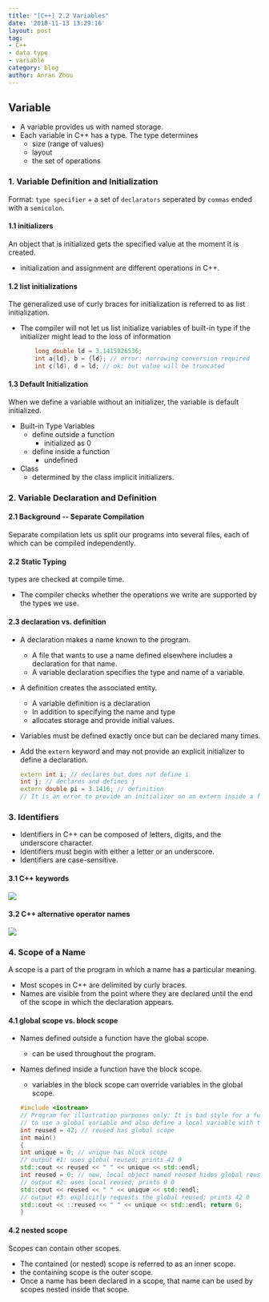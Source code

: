 ```yaml
---
title: "[C++] 2.2 Variables"
date: '2018-11-13 13:29:16'
layout: post
tag:
- C++
- data type
- variable
category: blog
author: Anran Zhou
---
```


## Variable
* A variable provides us with named storage.
* Each variable in C++ has a type. The type determines
	* size (range of values)
	* layout
	* the set of operations

### 1. Variable Definition and Initialization
Format: `type specifier` + a set of `declarators` seperated by `commas` ended with a `semicolon`.

#### 1.1 initializers
An object that is initialized gets the specified value at the moment it is created.
* initialization and assignment are different operations in C++.

#### 1.2 list initializations
The generalized use of curly braces for initialization is referred to as list initialization.
* The compiler will not let us list initialize variables of built-in type if the initializer might lead to the loss of information

	```C++
		long double ld = 3.1415926536;
		int a{ld}, b = {ld}; // error: narrowing conversion required 
		int c(ld), d = ld; // ok: but value will be truncated
	```

#### 1.3 Default Initialization
When we define a variable without an initializer, the variable is default initialized.
* Built-in Type Variables
	* define outside a function
		* initialized as 0
	* define inside a function
		* undefined
* Class
	* determined by the class implicit initializers.

### 2. Variable Declaration and Definition
#### 2.1 Background -- Separate Compilation
Separate compilation lets us split our programs into several files, each of which can be compiled independently.

#### 2.2  Static Typing
types are checked at compile time.
* The compiler checks whether the operations we write are supported by the types we use.

#### 2.3 declaration vs. definition
* A declaration makes a name known to the program. 
	* A file that wants to use a name defined elsewhere includes a declaration for that name. 
	* A variable declaration specifies the type and name of a variable.
	
* A definition creates the associated entity.
	* A variable definition is a declaration
	* In addition to specifying the name and type
	* allocates storage and provide initial values.
	
* Variables must be defined exactly once but can be declared many times.
* Add the `extern` keyword and may not provide an explicit initializer to define a declaration.
	```C++
	extern int i; // declares but does not define i 
	int j; // declares and defines j
	extern double pi = 3.1416; // definition
	// It is an error to provide an initializer on an extern inside a function.
	```

### 3. Identifiers
* Identifiers in C++ can be composed of letters, digits, and the underscore character.
* Identifiers must begin with either a letter or an underscore. 
* Identifiers are case-sensitive.

#### 3.1 C++ keywords
![](https://lh6.googleusercontent.com/lBnKdB54NIS_Rm6Pq5kt67shpjcx5F9VA9pwnPHB9wZqsMeDdGhodnB4_xDiXjYpmkXsNjP8rYs_yMdXwzVyLPQUk1rTMuJwy6xcusqT6-1jpXoT3cnZmHwdw6PVpaou5v6PfFTC)

#### 3.2 C++ alternative operator names
![](https://lh4.googleusercontent.com/nZ8znCbeiZRzVJD1JHK94-wQyCn-Z9F0VoAqbh4Dj4R04TsAb3s4MmR0SDjbHaqkkZ-_HsK51UOKlFA-fWHdhF5dECNlwGFftkhVKrAsguHON4U6iKQUt0AWwlYqEjg1SyYD6JMS)


### 4. Scope of a Name
A scope is a part of the program in which a name has a particular meaning.
* Most scopes in C++ are delimited by curly braces.
* Names are visible from the point where they are declared until the end of the scope in which the declaration appears.

#### 4.1 global scope vs. block scope
* Names defined outside a function have the global scope.
	* can be used throughout the program.
* Names defined inside a function have the block scope.
	* variables in the block scope can override variables in the global scope.

	```C++
	#include <iostream>
	// Program for illustration purposes only: It is bad style for a function
	// to use a global variable and also define a local variable with the same name 
	int reused = 42; // reused has global scope
	int main()
	{
	int unique = 0; // unique has block scope
	// output #1: uses global reused; prints 42 0
	std::cout << reused << " " << unique << std::endl;
	int reused = 0; // new, local object named reused hides global reused
	// output #2: uses local reused; prints 0 0
	std::cout << reused << " " << unique << std::endl;
	// output #3: explicitly requests the global reused; prints 42 0
	std::cout << ::reused << " " << unique << std::endl; return 0;
	}
	```

#### 4.2 nested scope
Scopes can contain other scopes.
* The contained (or nested) scope is referred to as an inner scope.
*  the containing scope is the outer scope.
* Once a name has been declared in a scope, that name can be used by scopes nested inside that scope.